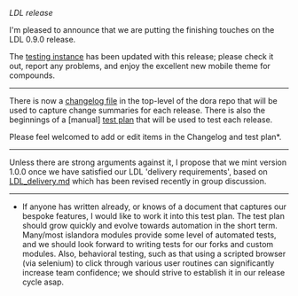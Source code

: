 *LDL release*

I'm pleased to announce that we are putting the finishing touches on the LDL 0.9.0 release.

The [testing instance](http://test.louisianadigitallibrary.org/) has been updated with this release; please check it out, report any problems, and enjoy the excellent new mobile theme for compounds.

---

There is now a [changelog file](https://github.com/lsulibraries/dora/blob/release-0.9.0/CHANGELOG.md) in the top-level of the dora repo that will be used to capture
change summaries for each release. There is also the beginnings of a [manual] [test plan](https://github.com/lsulibraries/dora/blob/release-0.9.0/testing.md) that will be used to test each release.

Please feel welcomed to add or edit items in the Changelog and test plan*.

---

Unless there are strong arguments against it, I propose that we mint version 1.0.0 once we have satisfied our LDL 'delivery requirements', based on [LDL_delivery.md](https://github.com/lsulibraries/policies/blob/master/LDL_delivery.md) which has been revised recently in group discussion.

---

* If anyone has written already, or knows of a document that captures our bespoke features, I would like to work it into this test plan. The test plan should grow quickly and evolve towards automation in the short term. Many/most islandora modules provide some level of automated tests, and we should look forward to writing tests for our forks and custom modules. Also, behavioral testing, such as that using a scripted browser (via selenium) to click through various user routines can significantly increase team confidence; we should strive to establish it in our release cycle asap.
